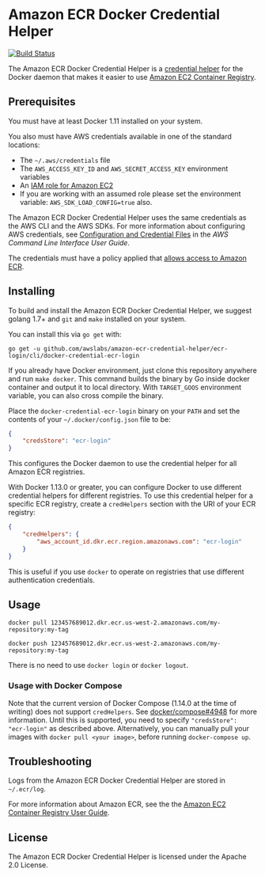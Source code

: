 # Amazon ECR Docker Credential Helper

[![Build Status](https://travis-ci.org/awslabs/amazon-ecr-credential-helper.svg?branch=master)](https://travis-ci.org/awslabs/amazon-ecr-credential-helper)

The Amazon ECR Docker Credential Helper is a
[credential helper](https://github.com/docker/docker-credential-helpers)
for the Docker daemon that makes it easier to use
[Amazon EC2 Container Registry](https://aws.amazon.com/ecr/).

## Prerequisites

You must have at least Docker 1.11 installed on your system.

You also must have AWS credentials available in one of the standard locations:

* The `~/.aws/credentials` file
* The `AWS_ACCESS_KEY_ID` and `AWS_SECRET_ACCESS_KEY` environment variables
* An [IAM role for Amazon EC2](http://docs.aws.amazon.com/AWSEC2/latest/UserGuide/iam-roles-for-amazon-ec2.html)
* If you are working with an assumed role please set the environment variable: `AWS_SDK_LOAD_CONFIG=true` also.

The Amazon ECR Docker Credential Helper uses the same credentials as the AWS
CLI and the AWS SDKs. For more information about configuring AWS credentials,
see
[Configuration and Credential Files](http://docs.aws.amazon.com/cli/latest/userguide/cli-chap-getting-started.html#cli-config-files)
in the *AWS Command Line Interface User Guide*.

The credentials must have a policy applied that
[allows access to Amazon ECR](http://docs.aws.amazon.com/AmazonECR/latest/userguide/ecr_managed_policies.html).

## Installing

To build and install the Amazon ECR Docker Credential Helper, we suggest golang 1.7+ and `git` and `make` installed on your system.

You can install this via `go get` with:

```
go get -u github.com/awslabs/amazon-ecr-credential-helper/ecr-login/cli/docker-credential-ecr-login
```


If you already have Docker environment, just clone this repository anywhere
and run `make docker`. This command builds the binary by Go inside docker container and output it to local directory. With `TARGET_GOOS` environment variable, you can also cross compile the binary.

Place the `docker-credential-ecr-login` binary on your `PATH` and set the contents of your `~/.docker/config.json` file to be:

```json
{
	"credsStore": "ecr-login"
}
```

This configures the Docker daemon to use the credential helper for all Amazon
ECR registries.

With Docker 1.13.0 or greater, you can configure Docker to use different
credential helpers for different registries. To use this credential helper for
a specific ECR registry, create a `credHelpers` section with the URI of your
ECR registry:

```json
{
	"credHelpers": {
		"aws_account_id.dkr.ecr.region.amazonaws.com": "ecr-login"
	}
}
```

This is useful if you use `docker` to operate on registries that use different authentication credentials.

## Usage

`docker pull 123457689012.dkr.ecr.us-west-2.amazonaws.com/my-repository:my-tag`

`docker push 123457689012.dkr.ecr.us-west-2.amazonaws.com/my-repository:my-tag`

There is no need to use `docker login` or `docker logout`.

### Usage with Docker Compose

Note that the current version of Docker Compose (1.14.0 at the time of writing)
does not support `credHelpers`. See
[docker/compose#4948](https://github.com/docker/compose/issues/4948) for more
information. Until this is supported, you need to specify
`"credsStore": "ecr-login"` as described above. Alternatively, you can manually
pull your images with `docker pull <your image>`, before running
`docker-compose up`.

## Troubleshooting

Logs from the Amazon ECR Docker Credential Helper are stored in `~/.ecr/log`.

For more information about Amazon ECR, see the the
[Amazon EC2 Container Registry User Guide](http://docs.aws.amazon.com/AmazonECR/latest/userguide/what-is-ecr.html).

## License

The Amazon ECR Docker Credential Helper is licensed under the Apache 2.0
License.
